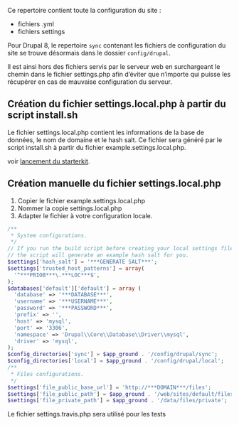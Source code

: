 Ce repertoire contient toute la configuration du site :
- fichiers .yml
- fichiers settings

Pour Drupal 8, le repertoire `sync` contenant les fichiers de configuration du site se trouve désormais dans le dossier `config/drupal`.

Il est ainsi hors des fichiers servis par le serveur web en surchargeant le chemin dans le fichier settings.php afin d’éviter que n’importe qui puisse les récupérer en cas de mauvaise configuration du serveur.

## Création du fichier settings.local.php à partir du script install.sh

Le fichier settings.local.php contient les informations de la base de données, le nom de domaine et le hash salt. Ce fichier sera généré par le script install.sh à partir du fichier example.settings.local.php.

voir [lancement du starterkit](../../scripts/drupal/LISEZMOI.md).
## Création manuelle du fichier settings.local.php
1. Copier le fichier example.settings.local.php
2. Nommer la copie settings.local.php
3. Adapter le fichier à votre configuration locale.

````php
/**
 * System configurations.
 */
// If you run the build script before creating your local settings file,
// the script will generate an example hash salt for you.
$settings['hash_salt'] = '***GENERATE SALT***';
$settings['trusted_host_patterns'] = array(
  '^***PRIOB***\.***LOC***$',
);
$databases['default']['default'] = array (
  'database' => '***DATABASE***',
  'username' => '***USERNAME***',
  'password' => '***PASSWORD***',
  'prefix' => '',
  'host' => 'mysql',
  'port' => '3306',
  'namespace' => 'Drupal\\Core\\Database\\Driver\\mysql',
  'driver' => 'mysql',
);
$config_directories['sync'] = $app_ground . '/config/drupal/sync';
$config_directories['local'] = $app_ground . '/config/drupal/local';
/**
 * Files configurations.
 */
$settings['file_public_base_url'] = 'http://***DOMAIN***/files';
$settings['file_public_path'] = $app_ground . '/web/sites/default/files';
$settings['file_private_path'] = $app_ground . '/data/files/private';
````
Le fichier settings.travis.php sera utilisé pour les tests